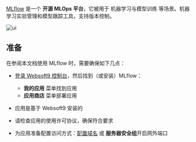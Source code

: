 [MLflow](https://mlflow.org/) 是一个 **开源 MLOps 平台**，它被用于 机器学习与模型训练  等场景。机器学习实验管理和模型跟踪工具，支持版本控制。


![ui](http://libs.websoft9.com/Websoft9/DocsPicture/zh/mlflow/mlflow-ui-websoft9.png)


## 准备

在参阅本文档使用 MLflow 时，需要确保如下几点：

- [登录 Websoft9 控制台](./login-console)，然后找到（或安装）MLflow：
  - **我的应用** 菜单找到应用 
  - **应用商店** 菜单部署应用

- 应用是基于 Websoft9 安装的

- 请检查应用的使用许可协议，确保符合要求


- 为应用准备配置访问方式：[配置域名](./domain-set) 或 **服务器安全组**开启网外端口